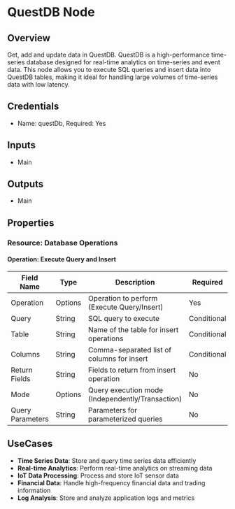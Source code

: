 # QuestDB Node

## Overview

Get, add and update data in QuestDB. QuestDB is a high-performance time-series database designed for real-time analytics on time-series and event data. This node allows you to execute SQL queries and insert data into QuestDB tables, making it ideal for handling large volumes of time-series data with low latency.

## Credentials

- Name: questDb, Required: Yes

## Inputs

- Main

## Outputs

- Main

## Properties

### Resource: Database Operations

#### Operation: Execute Query and Insert

| Field Name | Type | Description | Required |
|---|---|---|---|
| Operation | Options | Operation to perform (Execute Query/Insert) | Yes |
| Query | String | SQL query to execute | Conditional |
| Table | String | Name of the table for insert operations | Conditional |
| Columns | String | Comma-separated list of columns for insert | Conditional |
| Return Fields | String | Fields to return from insert operation | No |
| Mode | Options | Query execution mode (Independently/Transaction) | No |
| Query Parameters | String | Parameters for parameterized queries | No |

## UseCases

- **Time Series Data**: Store and query time series data efficiently
- **Real-time Analytics**: Perform real-time analytics on streaming data
- **IoT Data Processing**: Process and store IoT sensor data
- **Financial Data**: Handle high-frequency financial data and trading information
- **Log Analysis**: Store and analyze application logs and metrics


